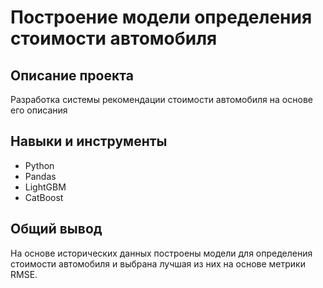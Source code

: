 # Построение модели определения стоимости автомобиля

## Описание проекта
Разработка системы рекомендации стоимости автомобиля на основе его описания

## Навыки и инструменты
- Python
- Pandas
- LightGBM
- CatBoost

## Общий вывод
На основе исторических данных построены модели для определения стоимости автомобиля и выбрана лучшая из них на основе метрики RMSE.